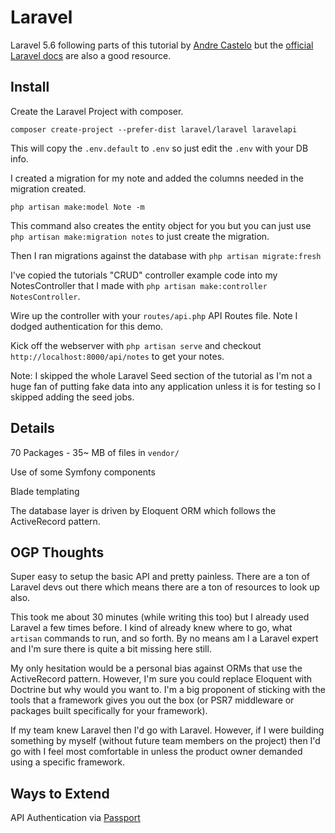 # Laravel

Laravel 5.6 following parts of this tutorial by [Andre Castelo](https://www.toptal.com/laravel/restful-laravel-api-tutorial) but the [official Laravel docs](https://laravel.com/docs/5.6) are also a good resource.

## Install

Create the Laravel Project with composer.

`composer create-project --prefer-dist laravel/laravel laravelapi`

This will copy the `.env.default` to `.env` so just edit the `.env` with your DB info.

I created a migration for my note and added the columns needed in the migration created.

`php artisan make:model Note -m` 

This command also creates the entity object for you but you can just use `php artisan make:migration notes` to just create the migration.

Then I ran migrations against the database with `php artisan migrate:fresh`

I've copied the tutorials "CRUD" controller example code into my NotesController that I made with `php artisan make:controller NotesController`.

Wire up the controller with your `routes/api.php` API Routes file. Note I dodged authentication for this demo.

Kick off the webserver with `php artisan serve` and checkout `http://localhost:8000/api/notes` to get your notes.

Note: I skipped the whole Laravel Seed section of the tutorial as I'm not a huge fan of putting fake data into any application unless it is for testing so I skipped adding the seed jobs.

## Details

70 Packages - 35~ MB of files in `vendor/`

Use of some Symfony components

Blade templating

The database layer is driven by Eloquent ORM which follows the ActiveRecord pattern.

## OGP Thoughts

Super easy to setup the basic API and pretty painless. There are a ton of Laravel devs out there which means there are a ton of resources to look up also.

This took me about 30 minutes (while writing this too) but I already used Laravel a few times before. I kind of already knew where to go, what `artisan` commands to run, and so forth. By no means am I a Laravel expert and I'm sure there is quite a bit missing here still.

My only hesitation would be a personal bias against ORMs that use the ActiveRecord pattern. However, I'm sure you could replace Eloquent with Doctrine but why would you want to. I'm a big proponent of sticking with the tools that a framework gives you out the box (or PSR7 middleware or packages built specifically for your framework).
 
If my team knew Laravel then I'd go with Laravel. However, if I were building something by myself (without future team members on the project) then I'd go with I feel most comfortable in unless the product owner demanded using a specific framework.

## Ways to Extend

API Authentication via [Passport](https://laravel.com/docs/5.6/passport)
